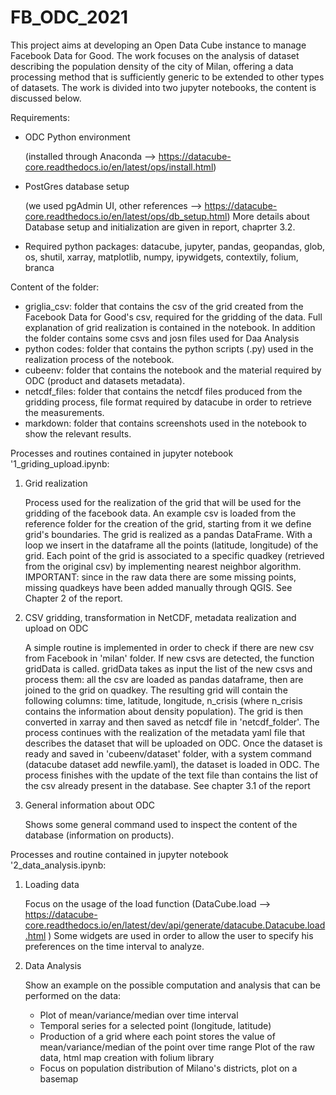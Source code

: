 # FB_ODC_2021

This project aims at developing an Open Data Cube instance to manage Facebook Data for Good. The work focuses on the analysis of dataset describing the population density of the city of Milan, offering a data processing method that is sufficiently generic to be extended to other types of datasets.
The work is divided into two jupyter notebooks, the content is discussed below.

Requirements:
- ODC Python environment
   
  (installed through Anaconda --> https://datacube-core.readthedocs.io/en/latest/ops/install.html)
  
- PostGres database setup

  (we used pgAdmin UI, other references --> https://datacube-core.readthedocs.io/en/latest/ops/db_setup.html)
  More details about Database setup and initialization are given in report, chaprter 3.2.
  
- Required python packages: datacube, jupyter, pandas, geopandas, glob, os, shutil, xarray, matplotlib, numpy, ipywidgets, contextily, folium, branca

Content of the folder:
- griglia_csv: folder that contains the csv of the grid created from the Facebook Data for Good's csv, required for the gridding of the data. 
  Full explanation of grid realization is contained in the notebook.
  In addition the folder contains some csvs and josn files used for Daa Analysis
- python codes: folder that contains the python scripts (.py) used in the realization process of the notebook.
- cubeenv: folder that contains the notebook and the material required by ODC (product and datasets metadata).
- netcdf_files: folder that contains the netcdf files produced from the gridding process, file format required by datacube in order to retrieve the measurements.
- markdown: folder that contains screenshots used in the notebook to show the relevant results.

Processes and routines contained in jupyter notebook '1_griding_upload.ipynb:
1) Grid realization

   Process used for the realization of the grid that will be used for the gridding of the facebook data. 
   An example csv is loaded from the reference folder for the creation of the grid, starting from it we define grid's boundaries. The grid is realized as a pandas DataFrame.
   With a loop we insert in the dataframe all the points (latitude, longitude) of the grid.
   Each point of the grid is associated to a specific quadkey (retrieved from the original csv) by implementing nearest neighbor algorithm.
   IMPORTANT: since in the raw data there are some missing points, missing quadkeys have been added manually through QGIS.
   See Chapter 2 of the report.

2) CSV gridding, transformation in NetCDF, metadata realization and upload on ODC

   A simple routine is implemented in order to check if there are new csv from Facebook in 'milan' folder. If new csvs are detected, the function gridData is called.
   gridData takes as input the list of the new csvs and process them: all the csv are loaded as pandas dataframe, then are joined to the grid on quadkey.
   The resulting grid will contain the following columns: time, latitude, longitude, n_crisis (where n_crisis contains the information about density population).
   The grid is then converted in xarray and then saved as netcdf file in 'netcdf_folder'.
   The process continues with the realization of the metadata yaml file that describes the dataset that will be uploaded on ODC.
   Once the dataset is ready and saved in 'cubeenv/dataset' folder, with a system command (datacube dataset add newfile.yaml), the dataset is loaded in ODC.
   The process finishes with the update of the text file than contains the list of the csv already present in the database.
   See chapter 3.1 of the report
   
3) General information about ODC

   Shows some general command used to inspect the content of the database (information on products).

Processes and routine contained in jupyter notebook '2_data_analysis.ipynb:
   
1) Loading data

   Focus on the usage of the load function (DataCube.load --> https://datacube-core.readthedocs.io/en/latest/dev/api/generate/datacube.Datacube.load.html )
   Some widgets are used in order to allow the user to specify his preferences on the time interval to analyze.
   
2) Data Analysis

   Show an example on the possible computation and analysis that can be performed on the data:
   - Plot of mean/variance/median over time interval
   - Temporal series for a selected point (longitude, latitude)
   - Production of a grid where each point stores the value of mean/variance/median of the point over time range
     Plot of the raw data, html map creation with folium library
   - Focus on population distribution of Milano's districts, plot on a basemap
